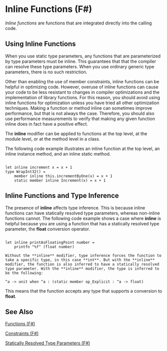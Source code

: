 # Inline Functions (F#)

*Inline functions* are functions that are integrated directly into the calling code.


## Using Inline Functions
When you use static type parameters, any functions that are parameterized by type parameters must be inline. This guarantees that that the compiler can resolve these type parameters. When you use ordinary generic type parameters, there is no such restriction.

Other than enabling the use of member constraints, inline functions can be helpful in optimizing code. However, overuse of inline functions can cause your code to be less resistant to changes in compiler optimizations and the implementation of library functions. For this reason, you should avoid using inline functions for optimization unless you have tried all other optimization techniques. Making a function or method inline can sometimes improve performance, but that is not always the case. Therefore, you should also use performance measurements to verify that making any given function inline does in fact have a positive effect.

The **inline** modifier can be applied to functions at the top level, at the module level, or at the method level in a class.

The following code example illustrates an inline function at the top level, an inline instance method, and an inline static method.

```

let inline increment x = x + 1
type WrapInt32() =
    member inline this.incrementByOne(x) = x + 1
    static member inline Increment(x) = x + 1
```

    
## Inline Functions and Type Inference
The presence of **inline** affects type inference. This is because inline functions can have statically resolved type parameters, whereas non-inline functions cannot. The following code example shows a case where **inline** is helpful because you are using a function that has a statically resolved type parameter, the **float** conversion operator.

```

let inline printAsFloatingPoint number =
    printfn "%f" (float number)
```

    Without the **inline** modifier, type inference forces the function to take a specific type, in this case **int**. But with the **inline** modifier, the function is also inferred to have a statically resolved type parameter. With the **inline** modifier, the type is inferred to be the following:


```
^a -> unit when ^a : (static member op_Explicit : ^a -> float)
```
This means that the function accepts any type that supports a conversion to **float**.


## See Also
[Functions &#40;F&#35;&#41;](Functions+%28F%23%29.md)

[Constraints &#40;F&#35;&#41;](Constraints+%28F%23%29.md)

[Statically Resolved Type Parameters &#40;F&#35;&#41;](Statically+Resolved+Type+Parameters+%28F%23%29.md)

